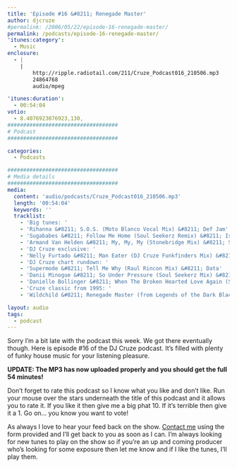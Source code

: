 ```yaml
---
title: 'Episode #16 &#8211; Renegade Master'
author: djcruze
#permalink: /2006/05/22/episode-16-renegade-master/
permalink: /podcasts/episode-16-renegade-master/
'itunes:category':
  - Music
enclosure:
  - |
    |
        http://ripple.radiotail.com/211/Cruze_Podcast016_210506.mp3
        24864768
        audio/mpeg

'itunes:duration':
  - 00:54:04
votio:
  - 8.4076923076923,130,
###################################
# Podcast
###################################

categories:
  - Podcasts

###################################
# Media details
###################################
media:
  content: 'audio/podcasts/Cruze_Podcast016_210506.mp3'
  length: '00:54:04'
  keywords: ''
  tracklist:
    - 'Big tunes: '
    - 'Rihanna &#8211; S.O.S. (Moto Blanco Vocal Mix) &#8211; Def Jam'
    - 'Sugababes &#8211; Follow Me Home (Soul Seekerz Remix) &#8211; Island'
    - 'Armand Van Helden &#8211; My, My, My (Stonebridge Mix) &#8211; Southern Fried Records'
    - 'DJ Cruze exclusive: '
    - 'Nelly Furtado &#8211; Man Eater (DJ Cruze Funkfinders Mix) &#8211; CDR'
    - 'DJ Cruze chart rundown: '
    - 'Supermode &#8211; Tell Me Why (Raul Rincon Mix) &#8211; Data'
    - 'Danii Minogue &#8211; So Under Pressure (Soul Seekerz Mix) &#8211; AATW'
    - 'Danielle Bollinger &#8211; When The Broken Hearted Love Again (Soul Seekerz Mix) &#8211; EsNtion Records'
    - 'Cruze classic from 1995: '
    - 'Wildchild &#8211; Renegade Master (from Legends of the Dark Black Part II) &#8211; Hi-Life Recordings'

layout: audio
tags:
  - podcast
---
```


Sorry I&#8217;m a bit late with the podcast this week. We got there eventually though. Here is episode #16 of the DJ Cruze podcast. It&#8217;s filled with plenty of funky house music for your listening pleasure.

**UPDATE: The MP3 has now uploaded properly and you should get the full 54 minutes!**

Don&#8217;t forget to rate this podcast so I know what you like and don&#8217;t like. Run your mouse over the stars underneath the title of this podcast and it allows you to rate it. If you like it then give me a big phat 10. If it&#8217;s terrible then give it a 1. Go on&#8230; you know you want to vote!

As always I love to hear your feed back on the show. [Contact me][3] using the form provided and I&#8217;ll get back to you as soon as I can. I&#8217;m always looking for new tunes to play on the show so if you&#8217;re an up and coming producer who&#8217;s looking for some exposure then let me know and if I like the tunes, I&#8217;ll play them.

[1]: http://ripple.radiotail.com/211/Cruze_Podcast016_210506.mp3
[2]: http://www.djcruze.co.uk/cms/podcasts/feed/rss2
[3]: http://www.djcruze.co.uk/cms/contact/
